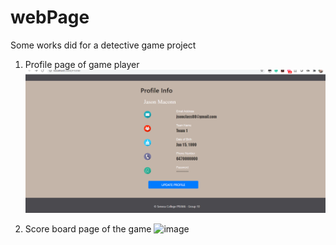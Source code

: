 # webPage
Some works did for a detective game project
1. Profile page of game player
![image](https://github.com/linktozhy/webPage/blob/master/image/newProfile.png)

2. Score board page of the game
![image]()
